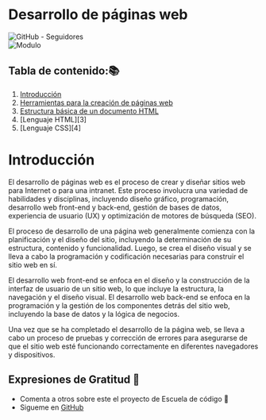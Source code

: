 # Desarrollo de páginas web

<!-- _Se puede colocar [Shields](https://shields.io/)_ -->

![GitHub - Seguidores][a]  
![Modulo][b]
## Tabla de contenido:📚
1. [Introducción][0]
1. [Herramientas para la creación de páginas web][1]
1. [Estructura básica de un documento HTML][2]
1. [Lenguaje HTML][3]
1. [Lenguaje CSS][4]

# Introducción

El desarrollo de páginas web es el proceso de crear y diseñar sitios web para Internet o para una intranet. Este proceso involucra una variedad de habilidades y disciplinas, incluyendo diseño gráfico, programación, desarrollo web front-end y back-end, gestión de bases de datos, experiencia de usuario (UX) y optimización de motores de búsqueda (SEO).

El proceso de desarrollo de una página web generalmente comienza con la planificación y el diseño del sitio, incluyendo la determinación de su estructura, contenido y funcionalidad. Luego, se crea el diseño visual y se lleva a cabo la programación y codificación necesarias para construir el sitio web en sí.

El desarrollo web front-end se enfoca en el diseño y la construcción de la interfaz de usuario de un sitio web, lo que incluye la estructura, la navegación y el diseño visual. El desarrollo web back-end se enfoca en la programación y la gestión de los componentes detrás del sitio web, incluyendo la base de datos y la lógica de negocios.

Una vez que se ha completado el desarrollo de la página web, se lleva a cabo un proceso de pruebas y corrección de errores para asegurarse de que el sitio web esté funcionando correctamente en diferentes navegadores y dispositivos.

## Expresiones de Gratitud 🎁
* Comenta a otros sobre este el proyecto de Escuela de código 📢
* Sigueme en [GitHub](https://github.com/Alfonso6z)

[a]: https://img.shields.io/github/followers/Alfonso6z?style=social
[b]: https://img.shields.io/badge/Alfonso6z-M%C3%B3dulo%202-%23E48E00
[0]: #introducción
[1]: 1_HerramientasPDPW/
[2]: 2_EstructuraB%C3%A1sicaHTML/
